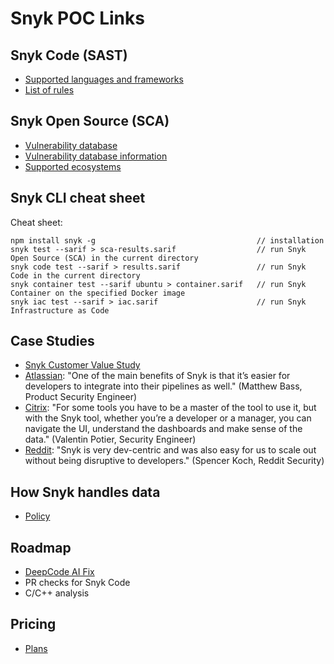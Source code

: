 # Snyk POC Links #

## Snyk Code (SAST) ##

* [Supported languages and frameworks](https://docs.snyk.io/scan-application-code/snyk-code/snyk-code-language-and-framework-support)
* [List of rules](https://docs.snyk.io/scan-application-code/snyk-code/security-rules-used-by-snyk-code)

## Snyk Open Source (SCA) ##

* [Vulnerability database](https://security.snyk.io/)
* [Vulnerability database information](https://docs.snyk.io/scan-application-code/snyk-open-source/starting-to-fix-vulnerabilities/using-the-snyk-vulnerability-database)
* [Supported ecosystems](https://docs.snyk.io/scan-application-code/snyk-open-source/snyk-open-source-supported-languages-and-package-managers)

## Snyk CLI cheat sheet ##
Cheat sheet:
```shell
npm install snyk -g                                    // installation
snyk test --sarif > sca-results.sarif                  // run Snyk Open Source (SCA) in the current directory
snyk code test --sarif > results.sarif                 // run Snyk Code in the current directory
snyk container test --sarif ubuntu > container.sarif   // run Snyk Container on the specified Docker image
snyk iac test --sarif > iac.sarif                      // run Snyk Infrastructure as Code
```

## Case Studies ##
* [Snyk Customer Value Study](https://snyk.io/reports/customer-value-study-2022/)
* [Atlassian](https://snyk.io/case-studies/atlassian/): "One of the main benefits of Snyk is that it’s easier for developers to integrate into their pipelines as well." (Matthew Bass, Product Security Engineer)
* [Citrix](https://snyk.io/case-studies/citrix/): "For some tools you have to be a master of the tool to use it, but with the Snyk tool, whether you’re a developer or a manager, you can navigate the UI, understand the dashboards and make sense of the data." (Valentin Potier, Security Engineer)
* [Reddit](https://snyk.io/case-studies/reddit/): "Snyk is very dev-centric and was also easy for us to scale out without being disruptive to developers." (Spencer Koch, Reddit Security)

## How Snyk handles data ##
* [Policy](https://docs.snyk.io/more-info/how-snyk-handles-your-data)

## Roadmap ##
* [DeepCode AI Fix](https://youtu.be/R_y_G6OlX_8)
* PR checks for Snyk Code
* C/C++ analysis

## Pricing ##
* [Plans](https://snyk.io/plans/)
